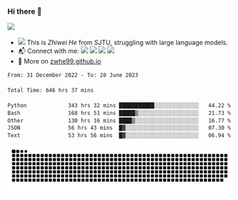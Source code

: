 ### Hi there 👋 

![](https://komarev.com/ghpvc/?username=zwhe99)
- <img src="https://media.giphy.com/media/mcsPU3SkKrYDdW3aAU/giphy.gif" width="20"> This is *Zhiwei He* from SJTU, struggling with large language models.
- :mailbox_with_mail: Connect with me: <a href = "mailto:hezw.tkcw@gmail.com"><img src="https://img.shields.io/badge/-Mail1-red?style=flat&logo=gmail&logoColor=white" target="_blank"></a> <a href = "mailto:zwhe.cs@sjtu.edu.cn"><img src="https://img.shields.io/badge/-Mail2-%23333?style=flat&logo=gmail&logoColor=white" target="_blank"></a> <a href = "https://twitter.com/zwhe99"><img src="https://img.shields.io/badge/-Twitter-%234a99e9?style=flat&logo=twitter&logoColor=white" target="_blank"></a> <a href = "https://www.zhihu.com/people/hbenmazi-8"><img src="https://img.shields.io/badge/-%E7%9F%A5%E4%B9%8E-%232f6be0" target="_blank"></a>
- :blue_book: More on [zwhe99.github.io](https://zwhe99.github.io/)
<!--START_SECTION:waka-->

```txt
From: 31 December 2022 - To: 28 June 2023

Total Time: 646 hrs 37 mins

Python             343 hrs 32 mins ███████████░░░░░░░░░░░░░░   44.22 %
Bash               168 hrs 51 mins █████▒░░░░░░░░░░░░░░░░░░░   21.73 %
Other              130 hrs 16 mins ████▒░░░░░░░░░░░░░░░░░░░░   16.77 %
JSON               56 hrs 43 mins  █▓░░░░░░░░░░░░░░░░░░░░░░░   07.30 %
Text               53 hrs 56 mins  █▓░░░░░░░░░░░░░░░░░░░░░░░   06.94 %
```

<!--END_SECTION:waka-->
![](https://raw.githubusercontent.com/zwhe99/zwhe99/main/assets/github-contribution-grid-snake.svg)
